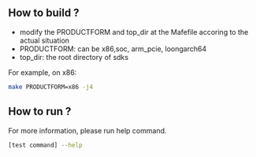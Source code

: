 ## How to build ?

 * modify the PRODUCTFORM and top_dir at the Mafefile accoring to the actual situation
 * PRODUCTFORM: can be x86,soc, arm_pcie, loongarch64
 * top_dir: the root directory of sdks

For example, on x86:
``` bash
make PRODUCTFORM=x86 -j4
```
## How to run ?

For more information, please run help command.
``` bash 
[test command] --help
```


